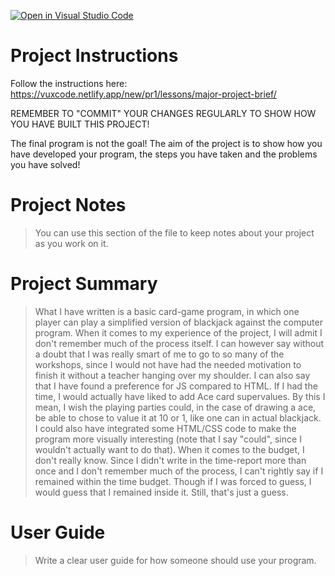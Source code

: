 [![Open in Visual Studio Code](https://classroom.github.com/assets/open-in-vscode-718a45dd9cf7e7f842a935f5ebbe5719a5e09af4491e668f4dbf3b35d5cca122.svg)](https://classroom.github.com/online_ide?assignment_repo_id=14595359&assignment_repo_type=AssignmentRepo)
# Project Instructions
Follow the instructions here: https://vuxcode.netlify.app/new/pr1/lessons/major-project-brief/

REMEMBER TO "COMMIT" YOUR CHANGES REGULARLY TO SHOW HOW YOU HAVE BUILT THIS PROJECT! 

The final program is not the goal! The aim of the project is to show how you have developed your program, the steps you have taken and the problems you have solved!

# Project Notes

> You can use this section of the file to keep notes about your project as you work on it.

# Project Summary

> What I have written is a basic card-game program, in which one player can play a simplified version of blackjack against the computer program.
> When it comes to my experience of the project, I will admit I don't remember much of the process itself. I can however say without a doubt that I was really smart of me to go to so many of the workshops, since I would not have had the needed motivation to finish it without a teacher hanging over my shoulder. I can also say that I have found a preference for JS compared to HTML.
> If I had the time, I would actually have liked to add Ace card supervalues. By this I mean, I wish the playing parties could, in the case of drawing a ace, be able to chose to value it at 10 or 1, like one can in actual blackjack. I could also have integrated some HTML/CSS code to make the program more visually interesting (note that I say "could", since I wouldn't actually want to do that).
> When it comes to the budget, I don't really know. Since I didn't write in the time-report more than once and I don't remember much of the process, I can't rightly say if I remained within the time budget. Though if I was forced to guess, I would guess that I remained inside it. Still, that's just a guess. 

# User Guide

> Write a clear user guide for how someone should use your program.
